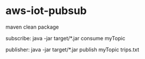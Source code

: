 # aws-iot-pubsub

maven clean package

subscribe:
java -jar target/*.jar consume myTopic 

publisher:
java -jar target/*.jar publish  myTopic  trips.txt